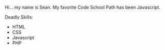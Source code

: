 Hi... my name is Sean.
My favorite Code School Path has been Javascript.

Deadly Skills:
* HTML
* CSS
* Javascript
* PHP